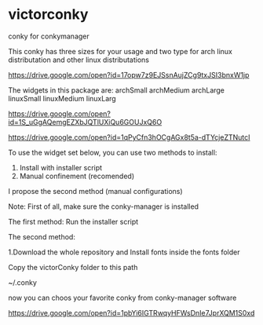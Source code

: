 # victorconky
conky for conkymanager



This conky has three sizes for your usage and two type for arch linux distributation and other linux distributations

https://drive.google.com/open?id=17opw7z9EJSsnAujZCg9txJSI3bnxW1jp

The widgets in this package are:
archSmall
archMedium
archLarge
linuxSmall
linuxMedium
linuxLarg

https://drive.google.com/open?id=1S_uGgAQemgEZXbJQTlUXiQu6GOUJxQ6O

https://drive.google.com/open?id=1qPyCfn3hOCgAGx8t5a-dTYcjeZTNutcI

To use the widget set below, you can use two methods to install:
1. Install with installer script
2. Manual confinement (recomended)

I propose the second method (manual configurations)

Note: First of all, make sure the conky-manager is installed

The first method:
Run the installer script

The second method:

1.Download the whole repository and Install fonts inside the fonts folder

Copy the victorConky folder to this path

~/.conky 

now you can choos your favorite conky from conky-manager software

https://drive.google.com/open?id=1pbYi6IGTRwqyHFWsDnIe7JprXQM1S0xd


